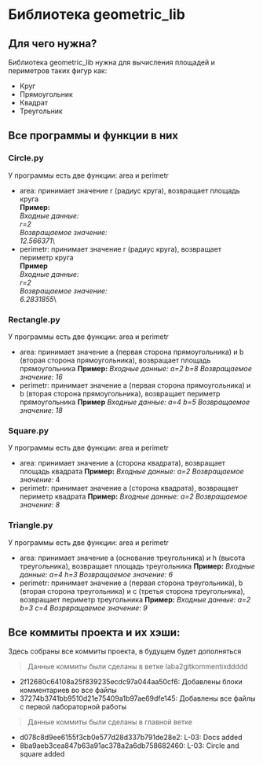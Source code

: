 # Библиотека geometric_lib
## Для чего нужна?
Библиотека geometric_lib нужна для вычисления площадей и периметров таких фигур как:
- Круг
- Прямоугольник
- Квадрат
- Треугольник
## Все программы и функции в них
### Circle.pу
У программы есть две функции: area и perimetr
- area: принимает значение r (радиус круга), возвращает площадь круга\
**Пример:**\
_Входные данные:_\
_r=2_\
_Возвращаемое значение:_\
_12.566371_\
- perimetr: принимает значение r (радиус круга), возвращает периметр круга\
**Пример**\
_Входные данные:_\
_r=2_\
_Возвращаемое значение:_\
_6.2831855_\
### Rectangle.pу
У программы есть две функции: area и perimetr
- area: принимает значение a (первая сторона прямоугольника) и b (вторая сторона прямоугольника), возвращает площадь прямоугольника
**Пример:**
_Входные данные:_
_a=2_
_b=8_
_Возвращаемое значение:_
_16_
- perimetr: принимает значение a (первая сторона прямоугольника) и b (вторая сторона прямоугольника), возвращает периметр прямоугольника
**Пример**
_Входные данные:_
_a=4_
_b=5_
_Возвращаемое значение:_
_18_
### Square.pу
У программы есть две функции: area и perimetr
- area: принимает значение a (сторона квадрата), возвращает площадь квадрата
**Пример:**
_Входные данные:_
_a=2_
_Возвращаемое значение:_
4
- perimetr: принимает значение a (сторона квадрата), возвращает периметр квадрата
**Пример:**
_Входные данные:_
_a=2_
_Возвращаемое значение:_
_8_
### Triangle.pу
У программы есть две функции: area и perimetr
- area: принимает значение a (основание треугольника) и h (высота треугольника), возвращает площадь треугольника
**Пример:**
_Входные данные:_
_a=4_
_h=3_
_Возвращаемое значение:_
_6_
- perimetr: принимает значение a (первая сторона треугольника), b (вторая сторона треугольника) и c (третья сторона треугольника), возвращает периметр треугольника
**Пример:**
_Входные данные:_
_a=2_
_b=3_
_c=4_
_Возрвращаемое значение_:
_9_
## Все коммиты проекта и их хэши:
Здесь собраны все коммиты проекта, в будущем будет дополняться
>Данные коммиты были сделаны в ветке laba2gitkommentixddddd
- 2f12680c64108a25f839235ecdc97a044aa50cf6:
Добавлены блоки комментариев во все файлы
- 37274b3741bb9510d21e75409a1b97ae69dfe145:
Добавлены все файлы с первой лабораторной работы
>Данные коммиты были сделаны в главной ветке
- d078c8d9ee6155f3cb0e577d28d337b791de28e2:
L-03: Docs added
- 8ba9aeb3cea847b63a91ac378a2a6db758682460:
L-03: Circle and square added		

